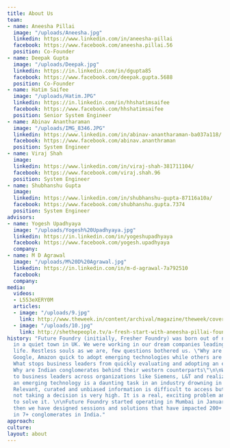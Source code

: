 ```yaml
---
title: About Us
team:
- name: Aneesha Pillai
  image: "/uploads/Aneesha.jpg"
  linkedin: https://www.linkedin.com/in/aneesha-pillai
  facebook: https://www.facebook.com/aneesha.pillai.56
  position: Co-Founder
- name: Deepak Gupta
  image: "/uploads/Deepak.jpg"
  linkedin: https://in.linkedin.com/in/dgupta85
  facebook: https://www.facebook.com/deepak.gupta.5688
  position: Co-Founder
- name: Hatim Saifee
  image: "/uploads/Hatim.JPG"
  linkedin: https://in.linkedin.com/in/hhshatimsaifee
  facebook: https://www.facebook.com/hhshatimsaifee
  position: Senior System Engineer
- name: Abinav Anantharaman
  image: "/uploads/IMG_8346.JPG"
  linkedin: https://www.linkedin.com/in/abinav-anantharaman-ba037a118/
  facebook: https://www.facebook.com/abinav.ananthraman
  position: System Engineer
- name: Viraj Shah
  image: 
  linkedin: https://www.linkedin.com/in/viraj-shah-381711104/
  facebook: https://www.facebook.com/viraj.shah.96
  position: System Engineer
- name: Shubhanshu Gupta
  image: 
  linkedin: https://www.linkedin.com/in/shubhanshu-gupta-87116a10a/
  facebook: https://www.facebook.com/shubhanshu.gupta.7374
  position: System Engineer
advisors:
- name: Yogesh Upadhyaya
  image: "/uploads/Yogesh%20Upadhyaya.jpg"
  linkedin: https://in.linkedin.com/in/yogeshupadhyaya
  facebook: https://www.facebook.com/yogesh.upadhyaya
  company: 
- name: M D Agrawal
  image: "/uploads/M%20D%20Agrawal.jpg"
  linkedin: https://in.linkedin.com/in/m-d-agrawal-7a792510
  facebook: 
  company: 
media:
  videos:
  - L553eXERY0M
  articles:
  - image: "/uploads/9.jpg"
    link: http://www.theweek.in/content/archival/magazine/theweek/cover/to-skill-a-mocking-herd.html
  - image: "/uploads/10.jpg"
    link: http://shethepeople.tv/a-fresh-start-with-aneesha-pillai-founder-of-fresher-foundry/
history: "Future Foundry (initially, Fresher Foundry) was born out of numerous coffee-conversations
  in a quiet town in UK. We were working in our dream companies leading a conventional
  life. Restless souls as we are, few questions bothered us. \"Why are companies like
  Google, Amazon quick to adopt emerging technologies while others are reluctant?
  What stops business leaders from quickly evaluating and adopting an emerging technology?
  Why are Indian conglomerates behind their western counterparts\"\n\nWe started speaking
  to business leaders across organizations like Siemens, L&T and realized that evaluating
  an emerging technology is a daunting task in an industry drowning in buzzwords.
  Relevant, curated and unbiased information is difficult to access but the cost of
  not taking a decision is very high. It is a real, exciting problem and we decided
  to solve it. \n\nFuture Foundry started operating in Mumbai in January 2015. Since
  then we have designed sessions and solutions that have impacted 200+ decision makers
  in 7+ conglomerates in India."
approach: 
culture: 
layout: about
---
```


